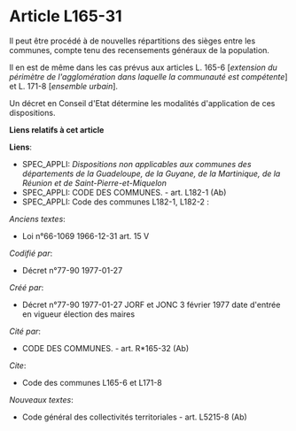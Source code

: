 # Article L165-31

Il peut être procédé à de nouvelles répartitions des sièges entre les communes, compte tenu des recensements généraux de la
population. 

Il en est de même dans les cas prévus aux articles L. 165-6 [*extension du périmètre de l'agglomération dans laquelle la
communauté est compétente*] et L. 171-8 [*ensemble urbain*]. 

Un décret en Conseil d'Etat détermine les modalités d'application de ces dispositions.

**Liens relatifs à cet article**

**Liens**:

  - SPEC_APPLI: *Dispositions non applicables aux communes des départements de la Guadeloupe, de la Guyane, de la Martinique, de la Réunion et de Saint-Pierre-et-Miquelon*
  - SPEC_APPLI: CODE DES COMMUNES. - art. L182-1 (Ab)
  - SPEC_APPLI: Code des communes L182-1, L182-2 :

_Anciens textes_:

  - Loi n°66-1069 1966-12-31 art. 15 V

_Codifié par_:

  - Décret n°77-90 1977-01-27

_Créé par_:

  - Décret n°77-90 1977-01-27 JORF et JONC 3 février 1977 date d'entrée en vigueur élection des maires

_Cité par_:

  - CODE DES COMMUNES. - art. R*165-32 (Ab)

_Cite_:

  - Code des communes L165-6 et L171-8

_Nouveaux textes_:

  - Code général des collectivités territoriales - art. L5215-8 (Ab)
